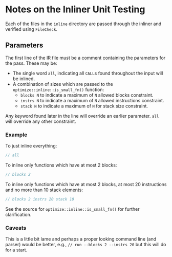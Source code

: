 # Notes on the Inliner Unit Testing

Each of the files in the `inline` directory are passed through the inliner and verified using
`FileCheck`.

## Parameters

The first line of the IR file must be a comment containing the parameters for the pass.  These may
be:

* The single word `all`, indicating all `CALL`s found throughout the input will be inlined.
* A combination of sizes which are passed to the `optimize::inline::is_small_fn()` function:
    * `blocks N` to indicate a maximum of `N` allowed blocks constraint.
    * `instrs N`  to indicate a maximum of `N` allowed instructions constraint.
    * `stack N` to indicate a maximum of `N` for stack size constraint.

Any keyword found later in the line will override an earlier parameter.  `all` will override any
other constraint.

### Example

To just inline everything:

```rust
// all
```

To inline only functions which have at most 2 blocks:

```rust
// blocks 2
```

To inline only functions which have at most 2 blocks, at most 20 instructions and no more than 10
stack elements:

```rust
// blocks 2 instrs 20 stack 10
```

See the source for `optimize::inline::is_small_fn()` for further clarification.

### Caveats

This is a little bit lame and perhaps a proper looking command line (and parser) would be better,
e.g., `// run --blocks 2 --instrs 20` but this will do for a start.
